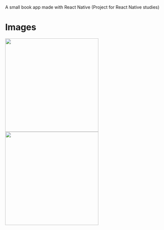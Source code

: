A small book app made with React Native
(Project for React Native studies)

# Images

<img  src='https://github.com/user-attachments/assets/b8bc5a50-e843-44d3-9346-441af4cd5de9' width=300/>

<img src='https://github.com/user-attachments/assets/c350c747-e5e2-405d-b4d9-78014faadc36' width=300 />
